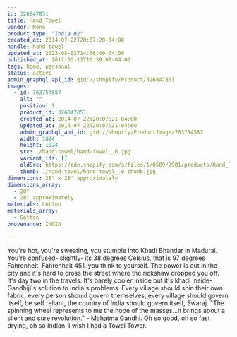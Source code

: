 ```yaml
---
id: 326847851
title: Hand Towel
vendor: None
product_type: "India #2"
created_at: 2014-07-22T20:07:20-04:00
handle: hand-towel
updated_at: 2023-08-02T14:36:40-04:00
published_at: 2012-05-11T10:39:00-04:00
tags: home, personal
status: active
admin_graphql_api_id: gid://shopify/Product/326847851
images:
  - id: 763754587
    alt: ""
    position: 1
    product_id: 326847851
    created_at: 2014-07-22T20:07:21-04:00
    updated_at: 2014-07-22T20:07:21-04:00
    admin_graphql_api_id: gid://shopify/ProductImage/763754587
    width: 1024
    height: 1024
    src: ./hand-towel/hand-towel__0.jpg
    variant_ids: []
    oldSrc: https://cdn.shopify.com/s/files/1/0589/2901/products/Hand_Towel_Blue.jpeg?v=1406074041
    thumb: ./hand-towel/hand-towel__0-thumb.jpg
dimensions: 28" x 28" approximately
dimensions_array:
  - 28"
  - 28" approximately
materials: Cotton
materials_array:
  - Cotton
provenance: INDIA

---
```


You're hot, you're sweating, you stumble into Khadi Bhandar in Madurai. You're confused- slightly- its 38 degrees Celsius, that is 97 degrees Fahrenheit. Fahrenheit 451, you think to yourself. The power is out in the city and it's hard to cross the street where the rickshaw dropped you off. It's day two in the travels. It's barely cooler inside but it's khadi inside- Gandhiji's solution to India's problems. Every village should spin their own fabric, every person should govern themselves, every village should govern itself, be self reliant, the country of India should govern itself, Swaraj. "The spinning wheel represents to me the hope of the masses…it brings about a silent and sure revolution." - Mahatma Gandhi. Oh so good, oh so fast drying, oh so Indian. I wish I had a Towel Tower.